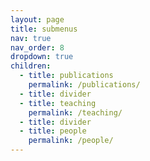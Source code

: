 ```yaml
---
layout: page
title: submenus
nav: true
nav_order: 8
dropdown: true
children:
  - title: publications
    permalink: /publications/
  - title: divider
  - title: teaching
    permalink: /teaching/
  - title: divider
  - title: people
    permalink: /people/
---
```

